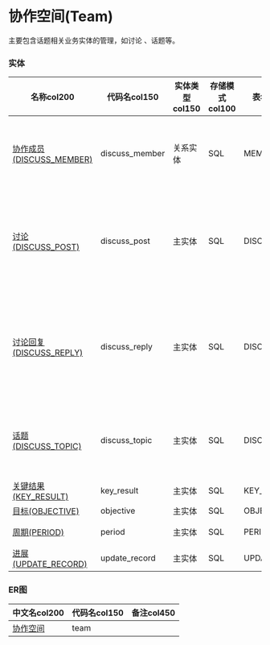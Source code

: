 # 协作空间(Team) <!-- {docsify-ignore-all} -->

主要包含话题相关业务实体的管理，如讨论 、话题等。

### 实体

|    名称col200   | 代码名col150      |  实体类型col150   | 存储模式col100 | 表名称col200   |    联合主键col100   |  主状态col100   |  权限控制col150  |  启用审计col100    |  备注col500  |
| --------  |------------| -----   |  --------|  --------|  --------|    -------- | -------- | -------- |-------- |
|[协作成员(DISCUSS_MEMBER)](module/Team/discuss_member)|discuss_member|关系实体|SQL|MEMBER|是|否|附属主实体控制（未映射自控）|否|记录话题的团队成员及其角色设置。|
|[讨论(DISCUSS_POST)](module/Team/discuss_post)|discuss_post|主实体|SQL|DISCUSS_POST|否|否|附属主实体控制（未映射自控）|否|根据话题发起的讨论，使成员围绕话题展开讨论|
|[讨论回复(DISCUSS_REPLY)](module/Team/discuss_reply)|discuss_reply|主实体|SQL|DISCUSS_REPLY|否|否|附属主实体控制（未映射自控）|否|记录讨论下的回复信息，包括回复内容、回复人等信息。|
|[话题(DISCUSS_TOPIC)](module/Team/discuss_topic)|discuss_topic|主实体|SQL|DISCUSS_TOPIC|否|否|自控制|否|话题是交流信息和分享知识的讨论集合。|
|[关键结果(KEY_RESULT)](module/Team/key_result)|key_result|主实体|SQL|KEY_RESULT|否|否|自控制|否||
|[目标(OBJECTIVE)](module/Team/objective)|objective|主实体|SQL|OBJECTIVE|否|否|自控制|否||
|[周期(PERIOD)](module/Team/period)|period|主实体|SQL|PERIOD|否|否|自控制|否|OKR周期|
|[进展(UPDATE_RECORD)](module/Team/update_record)|update_record|主实体|SQL|UPDATE_RECORD|否|否|自控制|否||

### ER图

|  中文名col200      |   代码名col150    |  备注col450  |
|  --------   |------------ |  -------- |
|[协作空间](er/team)|team||


